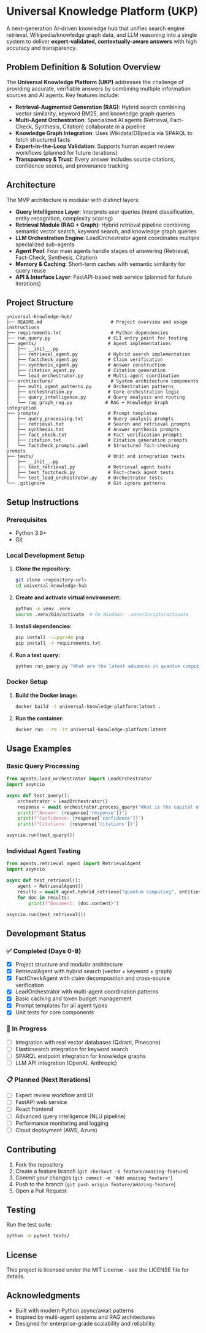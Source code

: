 # Universal Knowledge Platform (UKP)

A next-generation AI-driven knowledge hub that unifies search engine retrieval, Wikipedia/knowledge graph data, and LLM reasoning into a single system to deliver **expert-validated, contextually-aware answers** with high accuracy and transparency.

## Problem Definition & Solution Overview

The **Universal Knowledge Platform (UKP)** addresses the challenge of providing accurate, verifiable answers by combining multiple information sources and AI agents. Key features include:

* **Retrieval-Augmented Generation (RAG)**: Hybrid search combining vector similarity, keyword BM25, and knowledge graph queries
* **Multi-Agent Orchestration**: Specialized AI agents (Retrieval, Fact-Check, Synthesis, Citation) collaborate in a pipeline
* **Knowledge Graph Integration**: Uses Wikidata/DBpedia via SPARQL to fetch structured facts
* **Expert-in-the-Loop Validation**: Supports human expert review workflows (planned for future iterations)
* **Transparency & Trust**: Every answer includes source citations, confidence scores, and provenance tracking

## Architecture

The MVP architecture is modular with distinct layers:

* **Query Intelligence Layer**: Interprets user queries (intent classification, entity recognition, complexity scoring)
* **Retrieval Module (RAG + Graph)**: Hybrid retrieval pipeline combining semantic vector search, keyword search, and knowledge graph queries
* **LLM Orchestration Engine**: LeadOrchestrator agent coordinates multiple specialized sub-agents
* **Agent Pool**: Four main agents handle stages of answering (Retrieval, Fact-Check, Synthesis, Citation)
* **Memory & Caching**: Short-term caches with semantic similarity for query reuse
* **API & Interface Layer**: FastAPI-based web service (planned for future iterations)

## Project Structure

```
universal-knowledge-hub/
├── README.md                         # Project overview and usage instructions
├── requirements.txt                  # Python dependencies
├── run_query.py                     # CLI entry point for testing
├── agents/                          # Agent implementations
│   ├── __init__.py
│   ├── retrieval_agent.py           # Hybrid search implementation
│   ├── factcheck_agent.py           # Claim verification
│   ├── synthesis_agent.py           # Answer construction
│   ├── citation_agent.py            # Citation generation
│   └── lead_orchestrator.py         # Multi-agent coordination
├── architecture/                     # System architecture components
│   ├── multi_agent_patterns.py      # Orchestration patterns
│   ├── orchestration.py             # Core orchestration logic
│   ├── query_intelligence.py        # Query analysis and routing
│   └── rag_graph_rag.py            # RAG + Knowledge Graph integration
├── prompts/                         # Prompt templates
│   ├── query_processing.txt         # Query analysis prompts
│   ├── retrieval.txt                # Search and retrieval prompts
│   ├── synthesis.txt                # Answer synthesis prompts
│   ├── fact_check.txt               # Fact verification prompts
│   ├── citation.txt                 # Citation generation prompts
│   └── factcheck_prompts.yaml       # Structured fact-checking prompts
├── tests/                           # Unit and integration tests
│   ├── __init__.py
│   ├── test_retrieval.py            # Retrieval agent tests
│   ├── test_factcheck.py            # Fact-check agent tests
│   └── test_lead_orchestrator.py    # Orchestrator tests
└── .gitignore                       # Git ignore patterns
```

## Setup Instructions

### Prerequisites

* Python 3.9+
* Git

### Local Development Setup

1. **Clone the repository:**
   ```bash
   git clone <repository-url>
   cd universal-knowledge-hub
   ```

2. **Create and activate virtual environment:**
   ```bash
   python -m venv .venv
   source .venv/bin/activate  # On Windows: .venv\Scripts\activate
   ```

3. **Install dependencies:**
   ```bash
   pip install --upgrade pip
   pip install -r requirements.txt
   ```

4. **Run a test query:**
   ```bash
   python run_query.py "What are the latest advances in quantum computing?"
   ```

### Docker Setup

1. **Build the Docker image:**
   ```bash
   docker build -t universal-knowledge-platform:latest .
   ```

2. **Run the container:**
   ```bash
   docker run --rm -it universal-knowledge-platform:latest
   ```

## Usage Examples

### Basic Query Processing

```python
from agents.lead_orchestrator import LeadOrchestrator
import asyncio

async def test_query():
    orchestrator = LeadOrchestrator()
    response = await orchestrator.process_query("What is the capital of France?")
    print(f"Answer: {response['response']}")
    print(f"Confidence: {response['confidence']}")
    print(f"Citations: {response['citations']}")

asyncio.run(test_query())
```

### Individual Agent Testing

```python
from agents.retrieval_agent import RetrievalAgent
import asyncio

async def test_retrieval():
    agent = RetrievalAgent()
    results = await agent.hybrid_retrieve("quantum computing", entities=["quantum"])
    for doc in results:
        print(f"Document: {doc.content}")

asyncio.run(test_retrieval())
```

## Development Status

### ✅ Completed (Days 0-8)
- [x] Project structure and modular architecture
- [x] RetrievalAgent with hybrid search (vector + keyword + graph)
- [x] FactCheckAgent with claim decomposition and cross-source verification
- [x] LeadOrchestrator with multi-agent coordination patterns
- [x] Basic caching and token budget management
- [x] Prompt templates for all agent types
- [x] Unit tests for core components

### 🔄 In Progress
- [ ] Integration with real vector databases (Qdrant, Pinecone)
- [ ] Elasticsearch integration for keyword search
- [ ] SPARQL endpoint integration for knowledge graphs
- [ ] LLM API integration (OpenAI, Anthropic)

### 📋 Planned (Next Iterations)
- [ ] Expert review workflow and UI
- [ ] FastAPI web service
- [ ] React frontend
- [ ] Advanced query intelligence (NLU pipeline)
- [ ] Performance monitoring and logging
- [ ] Cloud deployment (AWS, Azure)

## Contributing

1. Fork the repository
2. Create a feature branch (`git checkout -b feature/amazing-feature`)
3. Commit your changes (`git commit -m 'Add amazing feature'`)
4. Push to the branch (`git push origin feature/amazing-feature`)
5. Open a Pull Request

## Testing

Run the test suite:

```bash
python -m pytest tests/
```

## License

This project is licensed under the MIT License - see the LICENSE file for details.

## Acknowledgments

- Built with modern Python async/await patterns
- Inspired by multi-agent systems and RAG architectures
- Designed for enterprise-grade scalability and reliability
